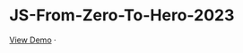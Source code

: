 # JS-From-Zero-To-Hero-2023

<a href="https://nickita-krizhanovskiy.github.io/JS-From-Zero-To-Hero-2023/">View Demo</a>
· </p>

</div>
